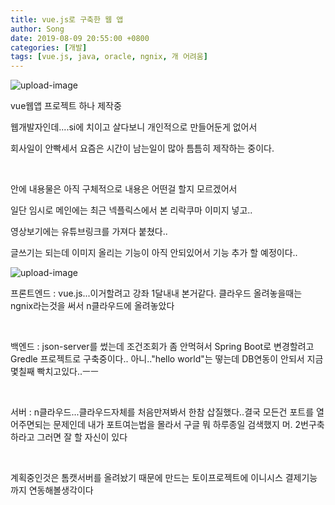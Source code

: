 ```yaml
---
title: vue.js로 구축한 웹 앱
author: Song
date: 2019-08-09 20:55:00 +0800
categories: [개발]
tags: [vue.js, java, oracle, ngnix, 개 어려움]
---
```


![upload-image](/assets/img/sample/vue1.png)

vue웹앱 프로젝트 하나 제작중

웹개발자인데....si에 치이고 살다보니 개인적으로 만들어둔게 없어서

회사일이 안빡세서 요즘은 시간이 남는일이 많아 틈틈히 제작하는 중이다.

​

안에 내용물은 아직 구체적으로 내용은 어떤걸 할지 모르겠어서 

일단 임시로 메인에는 최근 넥플릭스에서 본 리락쿠마 이미지 넣고..

영상보기에는 유튜브링크를 가져다 붙쳤다..

글쓰기는 되는데 이미지 올리는 기능이 아직 안되있어서 기능 추가 할 예정이다..

​![upload-image](/assets/img/sample/vue2.png)

프론트엔드 : vue.js...이거할려고 강좌 1달내내 본거같다. 클라우드 올려놓을때는 ngnix라는것을 써서 n클라우드에 올려놓았다

​

백엔드 : json-server를 썼는데 조건조회가 좀 안먹혀서 Spring Boot로 변경할려고 Gredle 프로젝트로 구축중이다.. 아니.."hello world"는 떻는데 DB연동이 안되서 지금 몇칠째 빡치고있다..ㅡㅡ

​

서버 : n클라우드...클라우드자체를 처음만져봐서 한참 삽질했다..결국 모든건 포트를 열어주면되는 문제인데 내가 포트여는법을 몰라서 구글 뭐 하루종일 검색했지 머. 2번구축하라고 그러면 잘 할 자신이 있다

​

계획중인것은 톰캣서버를 올려놨기 때문에 만드는 토이프로젝트에 이니시스 결제기능까지 연동해볼생각이다
